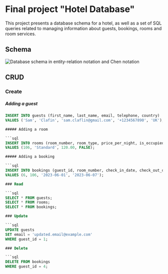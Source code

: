 # Final project "Hotel Database"

This project presents a database schema for a hotel, as well as a set of SQL queries related to managing information about guests, bookings, rooms and room services.

## Schema

![Database schema in entity-relation notation and Chen notation](./images/hotel_db_schema.jpg)

## CRUD 
### Create
##### Adding a guest

```sql
INSERT INTO guests (first_name, last_name, email, telephone, country)
VALUES ('Sam', 'Clafin', 'sam.claflin@gmail.com', '+1234567890', 'UK');

##### Adding a room

```sql
INSERT INTO rooms (room_number, room_type, price_per_night, is_occupied)
VALUES (106, 'Standard', 120.00, FALSE);

##### Adding a booking

```sql
INSERT INTO bookings (guest_id, room_number, check_in_date, check_out_date)
VALUES (6, 106, '2023-06-01', '2023-06-07');

### Read

```sql
SELECT * FROM guests;
SELECT * FROM rooms;
SELECT * FROM bookings;

### Update

```sql
UPDATE guests
SET email = 'updated.email@example.com'
WHERE guest_id = 1;

### Delete

```sql
DELETE FROM bookings
WHERE guest_id = 4;
